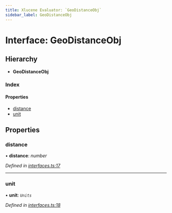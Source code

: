```yaml
---
title: Xlucene Evaluator: `GeoDistanceObj`
sidebar_label: GeoDistanceObj
---
```


# Interface: GeoDistanceObj

## Hierarchy

* **GeoDistanceObj**

### Index

#### Properties

* [distance](geodistanceobj.md#distance)
* [unit](geodistanceobj.md#unit)

## Properties

###  distance

• **distance**: *number*

*Defined in [interfaces.ts:17](https://github.com/terascope/teraslice/blob/d3a803c3/packages/xlucene-evaluator/src/interfaces.ts#L17)*

___

###  unit

• **unit**: *`Units`*

*Defined in [interfaces.ts:18](https://github.com/terascope/teraslice/blob/d3a803c3/packages/xlucene-evaluator/src/interfaces.ts#L18)*

